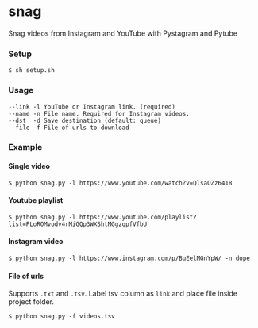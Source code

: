# snag
Snag videos from Instagram and YouTube with Pystagram and Pytube

### Setup
`$ sh setup.sh`

### Usage
```
--link -l YouTube or Instagram link. (required)
--name -n File name. Required for Instagram videos.
--dst  -d Save destination (default: queue)
--file -f File of urls to download
```

### Example

#### Single video
```
$ python snag.py -l https://www.youtube.com/watch?v=QlsaQZz6418
```

#### Youtube playlist
```
$ python snag.py -l https://www.youtube.com/playlist?list=PLoROMvodv4rMiGQp3WXShtMGgzqpfVfbU
```

#### Instagram video
```
$ python snag.py -l https://www.instagram.com/p/BuEelMGnYpW/ -n dope
```

#### File of urls
Supports `.txt` and `.tsv`. Label tsv column as `link` and place file inside project folder.
```
$ python snag.py -f videos.tsv
```

